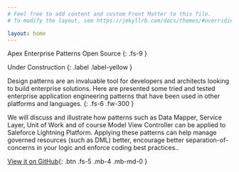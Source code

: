 ```yaml
---
# Feel free to add content and custom Front Matter to this file.
# To modify the layout, see https://jekyllrb.com/docs/themes/#overriding-theme-defaults

layout: home
---
```

Apex Enterprise Patterns Open Source
{: .fs-9 }

Under Construction
{: .label .label-yellow }

Design patterns are an invaluable tool for developers and architects looking to build enterprise solutions. Here are presented some tried and tested enterprise application engineering patterns that have been used in other platforms and languages. 
{: .fs-6 .fw-300 }

We will discuss and illustrate how patterns such as Data Mapper, Service Layer, Unit of Work and of course Model View Controller can be applied to Saleforce Lightning Platform. Applying these patterns can help manage governed resources (such as DML) better, encourage better separation-of-concerns in your logic and enforce coding best practices..

[View it on GitHub](https://github.com/apex-enterprise-patterns){: .btn .fs-5 .mb-4 .mb-md-0 }